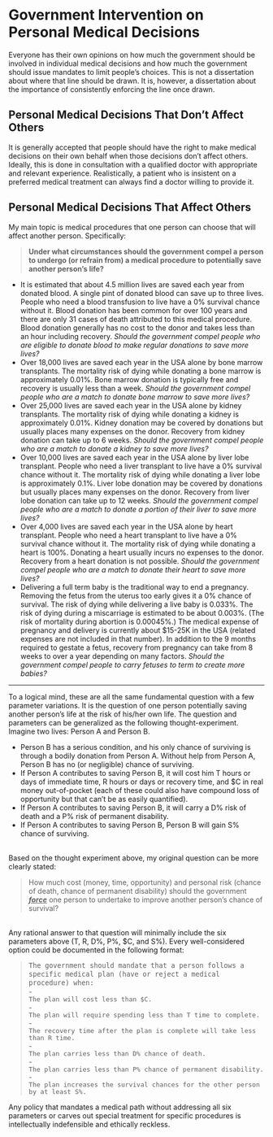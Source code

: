 # Government Intervention on Personal Medical Decisions

Everyone has their own opinions on how much the government should be involved in individual medical decisions and how much the government should issue mandates to limit people’s choices. This is not a dissertation about where that line should be drawn. It is, however, a dissertation about the importance of consistently enforcing the line once drawn.

## Personal Medical Decisions That Don’t Affect Others

It is generally accepted that people should have the right to make medical decisions on their own behalf when those decisions don’t affect others. Ideally, this is done in consultation with a qualified doctor with appropriate and relevant experience. Realistically, a patient who is insistent on a preferred medical treatment can always find a doctor willing to provide it.

## Personal Medical Decisions That Affect Others

My main topic is medical procedures that one person can choose that will affect another person. Specifically:
> **Under what circumstances should the government compel a person to undergo (or refrain from) a medical procedure to potentially save another person’s life?**

- It is estimated that about 4.5 million lives are saved each year from donated blood. A single pint of donated blood can save up to three lives. People who need a blood transfusion to live have a 0% survival chance without it. Blood donation has been common for over 100 years and there are only 31 cases of death attributed to this medical procedure. Blood donation generally has no cost to the donor and takes less than an hour including recovery. _Should the government compel people who are eligible to donate blood to make regular donations to save more lives?_
- Over 18,000 lives are saved each year in the USA alone by bone marrow transplants. The mortality risk of dying while donating a bone marrow is approximately 0.01%. Bone marrow donation is typically free and recovery is usually less than a week. _Should the government compel people who are a match to donate bone marrow to save more lives?_
- Over 25,000 lives are saved each year in the USA alone by kidney transplants. The mortality risk of dying while donating a kidney is approximately 0.01%. Kidney donation may be covered by donations but usually places many expenses on the donor. Recovery from kidney donation can take up to 6 weeks. _Should the government compel people who are a match to donate a kidney to save more lives?_
- Over 10,000 lives are saved each year in the USA alone by liver lobe transplant. People who need a liver transplant to live have a 0% survival chance without it. The mortality risk of dying while donating a liver lobe is approximately 0.1%. Liver lobe donation may be covered by donations but usually places many expenses on the donor. Recovery from liver lobe donation can take up to 12 weeks. _Should the government compel people who are a match to donate a portion of their liver to save more lives?_
- Over 4,000 lives are saved each year in the USA alone by heart transplant. People who need a heart transplant to live have a 0% survival chance without it. The mortality risk of dying while donating a heart is 100%. Donating a heart usually incurs no expenses to the donor. Recovery from a heart donation is not possible. _Should the government compel people who are a match to donate their heart to save more lives?_
- Delivering a full term baby is the traditional way to end a pregnancy. Removing the fetus from the uterus too early gives it a 0% chance of survival. The risk of dying while delivering a live baby is 0.033%. The risk of dying during a miscarriage is estimated to be about 0.003%. (The risk of mortality during abortion is 0.00045%.) The medical expense of pregnancy and delivery is currently about $15-25K in the USA (related expenses are not included in that number). In addition to the 9 months required to gestate a fetus, recovery from pregnancy can take from 8 weeks to over a year depending on many factors. _Should the government compel people to carry fetuses to term to create more babies?_

---

To a logical mind, these are all the same fundamental question with a few parameter variations. It is the question of one person potentially saving another person’s life at the risk of his/her own life.
The question and parameters can be generalized as the following thought-experiment. Imagine two lives: Person A and Person B.
- Person B has a serious condition, and his only chance of surviving is through a bodily donation from Person A. Without help from Person A, Person B has no (or negligible) chance of surviving.
- If Person A contributes to saving Person B, it will cost him T hours or days of immediate time, R hours or days or recovery time, and $C in real money out-of-pocket (each of these could also have compound loss of opportunity but that can’t be as easily quantified).
- If Person A contributes to saving Person B, it will carry a D% risk of death and a P% risk of permanent disability.
- If Person A contributes to saving Person B, Person B will gain S% chance of surviving.

<br>
Based on the thought experiment above, my original question can be more clearly stated:

> How much cost (money, time, opportunity) and personal risk (chance of death, chance of permanent disability) should the government <u>**_force_**</u> one person to undertake to improve another person’s chance of survival?

<br>
Any rational answer to that question will minimally include the six parameters above (T, R, D%, P%, $C, and S%). Every well-considered option could be documented in the following format:

> <div style="font-family: monospace; font-size:95%; line-height:1.3;">The government should mandate that a person follows a specific medical plan (have or reject a medical procedure) when:</div>
> - <div style="font-family: monospace; font-size:90%; line-height:1.1;">The plan will cost less than $C.</div>
> - <div style="font-family: monospace; font-size:90%; line-height:1.1;">The plan will require spending less than T time to complete.</div>
> - <div style="font-family: monospace; font-size:90%; line-height:1.1;">The recovery time after the plan is complete will take less than R time.</div>
> - <div style="font-family: monospace; font-size:90%; line-height:1.1;">The plan carries less than D% chance of death.</div>
> - <div style="font-family: monospace; font-size:90%; line-height:1.1;">The plan carries less than P% chance of permanent disability.</div>
> - <div style="font-family: monospace; font-size:90%; line-height:1.1;">The plan increases the survival chances for the other person by at least S%.</div>

Any policy that mandates a medical path without addressing all six parameters or carves out special treatment for specific procedures is intellectually indefensible and ethically reckless.
